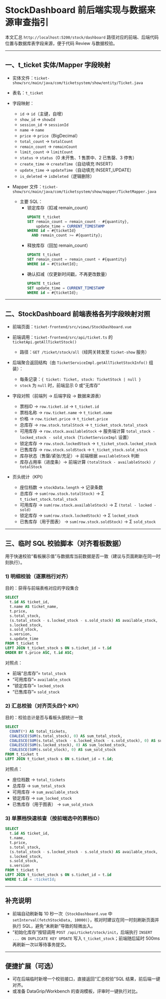 # StockDashboard 前后端实现与数据来源审查指引

本文汇总 `http://localhost:5200/stock/dashboard` 路径对应的前端、后端代码位置与数据库表字段来源，便于代码 Review 与数据校验。

---

## 一、t_ticket 实体/Mapper 字段映射

- 实体文件：`ticket-show/src/main/java/com/ticketsystem/show/entity/Ticket.java`
- 表名：`t_ticket`
- 字段映射：
  - `id` -> `id`（主键，自增）
  - `show_id` -> `showId`
  - `session_id` -> `sessionId`
  - `name` -> `name`
  - `price` -> `price`（BigDecimal）
  - `total_count` -> `totalCount`
  - `remain_count` -> `remainCount`
  - `limit_count` -> `limitCount`
  - `status` -> `status`（0 未开售、1 售票中、2 已售罄、3 停售）
  - `create_time` -> `createTime`（自动填充 INSERT）
  - `update_time` -> `updateTime`（自动填充 INSERT_UPDATE）
  - `is_deleted` -> `isDeleted`（逻辑删除）

- Mapper 文件：`ticket-show/src/main/java/com/ticketsystem/show/mapper/TicketMapper.java`
  - 主要 SQL：
    - 锁定库存（扣减 remain_count）
      ```sql
      UPDATE t_ticket
      SET remain_count = remain_count - #{quantity},
          update_time = CURRENT_TIMESTAMP
      WHERE id = #{ticketId}
        AND remain_count >= #{quantity};
      ```
    - 释放库存（回加 remain_count）
      ```sql
      UPDATE t_ticket
      SET remain_count = remain_count + #{quantity}
      WHERE id = #{ticketId};
      ```
    - 确认扣减（仅更新时间戳，不再更改数量）
      ```sql
      UPDATE t_ticket
      SET update_time = CURRENT_TIMESTAMP
      WHERE id = #{ticketId};
      ```

---

## 二、StockDashboard 前端表格各列字段映射对照

- 前端页面：`ticket-frontend/src/views/StockDashboard.vue`
- 前端调用：`ticket-frontend/src/api/ticket.ts` 的 `ticketApi.getAllTicketStock()`
  - 路径：`GET /ticket/stock/all`（经网关转发至 `ticket-show` 服务）
- 后端聚合返回结构（由 `TicketServiceImpl.getAllTicketStockInfo()` 组装）：
  - 每条记录：`{ ticket: Ticket, stock: TicketStock | null }`
  - `stock` 为 `null` 时，前端显示 0 或“无库存”

- 字段对照（前端列 -> 后端字段 -> 数据来源表）
  - 票档ID -> `row.ticket.id` -> `t_ticket.id`
  - 票档名称 -> `row.ticket.name` -> `t_ticket.name`
  - 价格 -> `row.ticket.price` -> `t_ticket.price`
  - 总库存 -> `row.stock.totalStock` -> `t_ticket_stock.total_stock`
  - 可用库存 -> `row.stock.availableStock` -> 服务端计算 `total_stock - locked_stock - sold_stock`（`TicketServiceImpl` 设置）
  - 锁定库存 -> `row.stock.lockedStock` -> `t_ticket_stock.locked_stock`
  - 已售库存 -> `row.stock.soldStock` -> `t_ticket_stock.sold_stock`
  - 库存状态（售罄/紧张/充足）-> 前端根据 `availableStock` 判断
  - 库存占用率（进度条）-> 前端计算 `(totalStock - availableStock) / totalStock`

- 页头统计（KPI）
  - 座位档数 -> `stockData.length` -> 记录条数
  - 总库存 -> `sum(row.stock.totalStock)` -> Σ `t_ticket_stock.total_stock`
  - 可用库存 -> `sum(row.stock.availableStock)` -> Σ `(total - locked - sold)`
  - 锁定库存 -> `sum(row.stock.lockedStock)` -> Σ `locked_stock`
  - 已售库存（用于图表） -> `sum(row.stock.soldStock)` -> Σ `sold_stock`

---

## 三、临时 SQL 校验脚本（对齐看板数据）

用于快速校验“看板展示值”与数据库当前数据是否一致（建议与页面刷新在同一时刻执行）。

### 1) 明细校验（逐票档行对齐）
目的：获得与前端表格对应的字段集合

```sql
SELECT
  t.id AS ticket_id,
  t.name AS ticket_name,
  t.price,
  s.total_stock,
  (s.total_stock - s.locked_stock - s.sold_stock) AS available_stock,
  s.locked_stock,
  s.sold_stock,
  s.version,
  s.update_time
FROM t_ticket t
LEFT JOIN t_ticket_stock s ON s.ticket_id = t.id
ORDER BY t.price ASC, t.id ASC;
```

对照点：
- 前端“总库存”= `total_stock`
- “可用库存”= `available_stock`
- “锁定库存”= `locked_stock`
- “已售库存”= `sold_stock`

### 2) 汇总校验（对齐页头四个 KPI）
目的：校验总计是否与看板头部统计一致

```sql
SELECT
  COUNT(*) AS total_tickets,
  COALESCE(SUM(s.total_stock), 0) AS sum_total_stock,
  COALESCE(SUM(s.total_stock - s.locked_stock - s.sold_stock), 0) AS sum_available_stock,
  COALESCE(SUM(s.locked_stock), 0) AS sum_locked_stock,
  COALESCE(SUM(s.sold_stock), 0) AS sum_sold_stock
FROM t_ticket t
LEFT JOIN t_ticket_stock s ON s.ticket_id = t.id;
```

对照点：
- 座位档数 -> `total_tickets`
- 总库存 -> `sum_total_stock`
- 可用库存 -> `sum_available_stock`
- 锁定库存 -> `sum_locked_stock`
- 已售库存（用于图表） -> `sum_sold_stock`

### 3) 单票档快速核查（按前端选中的票档ID）

```sql
SELECT
  t.id AS ticket_id,
  t.name,
  t.price,
  s.total_stock,
  (s.total_stock - s.locked_stock - s.sold_stock) AS available_stock,
  s.locked_stock,
  s.sold_stock,
  s.version
FROM t_ticket t
LEFT JOIN t_ticket_stock s ON s.ticket_id = t.id
WHERE t.id = :ticketId;
```

---

## 补充说明
- 前端自动刷新每 10 秒一次（`StockDashboard.vue` 中 `setInterval(fetchStockData, 10000)`），核对时建议在同一时刻刷新页面并执行 SQL，避免“未刷新”导致的轻微出入。
- “初始化库存”按钮调用 `POST /api/ticket/stock/init`，后端执行 `INSERT ... ON DUPLICATE KEY UPDATE` 写入 `t_ticket_stock`；前端随后延时 500ms 再刷新一次以等待事务提交。

---

## 便捷扩展（可选）
- 可在后端临时新增一个校验接口，直接返回“汇总校验”SQL 结果，前后端一键对齐。
- 或准备 DataGrip/Workbench 的查询模板，评审时一键执行对比。

